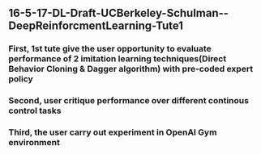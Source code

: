 ## 16-5-17-DL-Draft-UCBerkeley-Schulman--DeepReinforcmentLearning-Tute1
### First, 1st tute give the user opportunity to evaluate performance of 2 imitation learning techniques(Direct Behavior Cloning & Dagger algorithm) with pre-coded expert policy 
### Second, user critique performance over different continous control tasks
### Third, the user carry out experiment in OpenAI Gym environment
